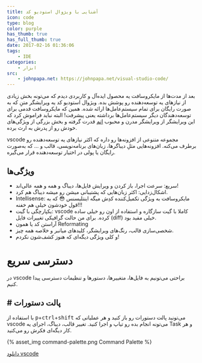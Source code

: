 ```yaml
---
title: آشنایی با ویژوال استودیو کد
icon: code
type: blog
color: purple
has_thumb: true
has_full_thumb: true
date: 2017-02-16 01:36:06
tags:
    - IDE
categories:
    - ابزار
src:
    - johnpapa.net: https://johnpapa.net/visual-studio-code/
---
```


بعد از مدت‌ها از مایکروسافت یه محصول ایده‌آل و کاربردی دیدم که می‌تونه بخش زیادی از نیاز‌های یه توسعه‌دهنده رو پوشش بده. ویژوال استودیو کد یه ویرایشگر متنِ که به صورت رایگان برای تمام سیستم‌عامل‌ها ارائه شده.<!-- more --> همین که مایکروسافت قدمی برای توسعه‌دهندگان دیگر سیستم‌عامل‌ها برداشته یعنی پیشرفت! البته نباید فراموش کرد که این ویرایشگر از ویرایشگر مدرن و محبوب [اتم](https://atom.io/) قدرت گرفته و بخش بزرگی از ویژگی‌های خودش رو از پدرش به ارث برده.

vscode مجموعه متنوعی از افزونه‌ها رو داره که اکثر نیاز‌های یه توسعه‌دهنده‌ رو برطرف می‌کنه. افزونه‌هایی مثلِ دیباگر‌ها، زبان‌های برنامه‌نویسی، قالب و ... که به‌صورت رایگان یا پولی در اختیار توسعه‌دهنده‌ قرار می‌گیره.



## ویژگی‌ها

- سریع: سرعت اجرا، باز کردن و ویرایش فایل‌ها، دیباگ و همه و همه عالی‌اند!
- اشکال‌زدایی: اکثر زبان‌هایی که پشتیبانی میشن رو میشه دیباگ هم کرد.
- ​Intellisense: مایکروسافت به ویژگی تکمیل‌کننده کدِش میگه اینتلیسنس :flushed: که به قول خودشون خیلی هم خفنه!!!
- یکپارچگی با گیت: vscode کاملا با گیت سازگاره و استفاده از اون رو خیلی ساده کرده. برای من حالت گرافیکی تغییرات فایل (diff) خیلی مفید بود.
- آراستن کد یا همون Reformating
- شخصی‌‌سازی قالب، رنگ‌های ویرایشگر، کلید‌های میانبر و خلاصه همه چیز.
- و کلی ویژگی دیگه‌ای که هنوز کشف‌شون نکردم!




# دسترسی سریع

در vscode براحتی می‌تونیم به فایل‌ها، متغییرها، دستور‌ها و تنظیمات دسترسی پیدا کنیم.



## # پالت دستورات

با استفاده از <kbd>p</kbd>+<kbd>ctrl</kbd>+<kbd>shift</kbd> می‌تونید پالت دستورات رو باز کنید و هر عملیاتی که vscode می‌تونه انجام بده رو تیاپ و اجرا کنید. تغییر قالب، دیباگ، اجرای یه Task و هر کار دیگه‌ای فکرش رو می‌کنید.

{% asset_img command-palette.png Command Palette %}

[دانلود vscode](https://code.visualstudio.com/Download)

